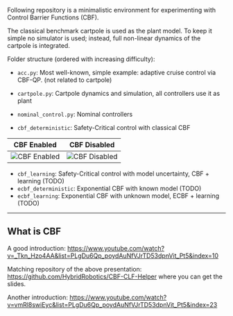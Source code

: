 Following repository is a minimalistic environment for experimenting with 
Control Barrier Functions (CBF).

The classical benchmark cartpole is used as the plant model. To keep it simple
no simulator is used; instead, full non-linear dynamics of the cartpole is integrated.

Folder structure (ordered with increasing difficulty):

* `acc.py`: Most well-known, simple example: adaptive cruise control via CBF-QP. (not related to cartpole)

* `cartpole.py`: Cartpole dynamics and simulation, all controllers use it as plant
* `nominal_control.py`: Nominal controllers
* `cbf_deterministic`: Safety-Critical control with classical CBF

|  CBF Enabled             |  CBF Disabled            |
|--------------------------|--------------------------|
| ![CBF Enabled](https://github.com/Berk-Tosun/cbf-cartpole/blob/master/doc/cbf_cartpole_on.gif) | ![CBF Disabled](https://github.com/Berk-Tosun/cbf-cartpole/blob/master/doc/cbf_cartpole_off.gif) |

* `cbf_learning`: Safety-Critical control with model uncertainty, CBF + learning (TODO)
* `ecbf_deterministic`: Exponential CBF with known model (TODO)
* `ecbf_learning`: Exponential CBF with unknown model, ECBF + learning (TODO)

---

## What is CBF

A good introduction: https://www.youtube.com/watch?v=_Tkn_Hzo4AA&list=PLgDu6Qp_poydAuNfVJrTD53dpnVit_Pt5&index=10

Matching repository of the above presentation: https://github.com/HybridRobotics/CBF-CLF-Helper where you can get the slides.

Another introduction: https://www.youtube.com/watch?v=vmRl8swiEyc&list=PLgDu6Qp_poydAuNfVJrTD53dpnVit_Pt5&index=23
